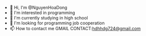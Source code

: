 - 👋 Hi, I'm @NguyenHoaDong
- 👀 I'm interested in programming
- 🌱 I'm currently studying in high school
- 💞️ I'm looking for programming job cooperation
- 📫 How to contact me GMAIL CONTACT:hdhhdg724@gmail.com

<!---
NguyenHoaDong/NguyenHoaDong is a ✨ special ✨ repository because its `README.md` (this file) appears on your GitHub profile.
You can click the Preview link to take a look at your changes.
--->
